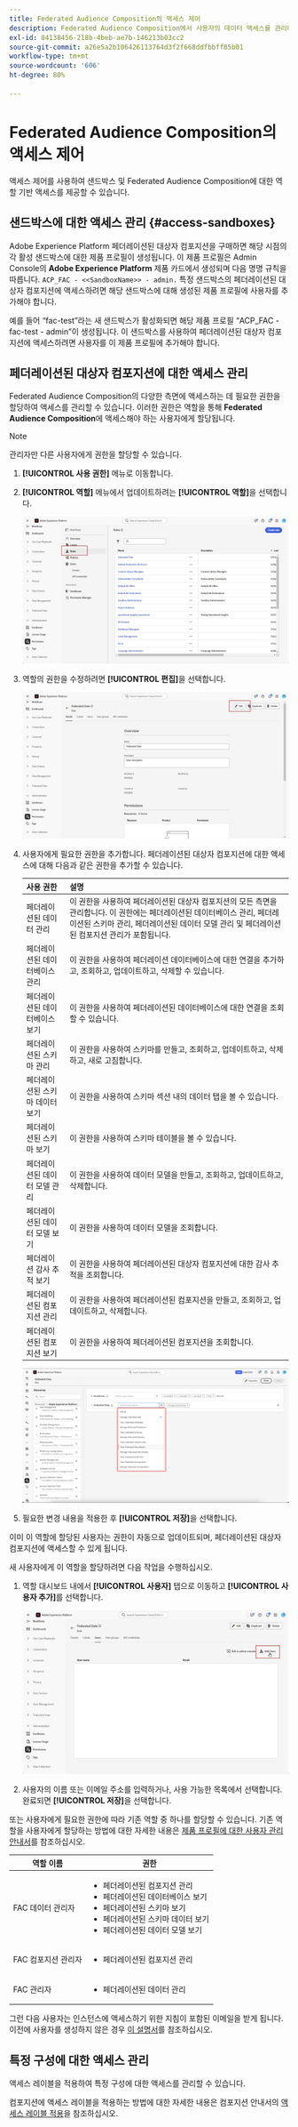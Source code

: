 ```yaml
---
title: Federated Audience Composition의 액세스 제어
description: Federated Audience Composition에서 사용자의 데이터 액세스를 관리하는 방법을 알아봅니다.
exl-id: 84138456-218b-4beb-ae7b-146213b03cc2
source-git-commit: a26e5a2b106426113764d3f2f668ddfbbff85b01
workflow-type: tm+mt
source-wordcount: '606'
ht-degree: 80%

---
```


# Federated Audience Composition의 액세스 제어

액세스 제어를 사용하여 샌드박스 및 Federated Audience Composition에 대한 역할 기반 액세스를 제공할 수 있습니다.

## 샌드박스에 대한 액세스 관리 {#access-sandboxes}

Adobe Experience Platform 페더레이션된 대상자 컴포지션을 구매하면 해당 시점의 각 활성 샌드박스에 대한 제품 프로필이 생성됩니다. 이 제품 프로필은 Admin Console의 **Adobe Experience Platform** 제품 카드에서 생성되며 다음 명명 규칙을 따릅니다. `ACP_FAC - <<SandboxName>> - admin.` 특정 샌드박스의 페더레이션된 대상자 컴포지션에 액세스하려면 해당 샌드박스에 대해 생성된 제품 프로필에 사용자를 추가해야 합니다.

예를 들어 “fac-test”라는 새 샌드박스가 활성화되면 해당 제품 프로필 “ACP_FAC - fac-test - admin”이 생성됩니다. 이 샌드박스를 사용하여 페더레이션된 대상자 컴포지션에 액세스하려면 사용자를 이 제품 프로필에 추가해야 합니다.

## 페더레이션된 대상자 컴포지션에 대한 액세스 관리

Federated Audience Composition의 다양한 측면에 액세스하는 데 필요한 권한을 할당하여 액세스를 관리할 수 있습니다. 이러한 권한은 역할을 통해 **Federated Audience Composition**&#x200B;에 액세스해야 하는 사용자에게 할당됩니다.

>[!NOTE]
>
>관리자만 다른 사용자에게 권한을 할당할 수 있습니다.

1. **[!UICONTROL 사용 권한]** 메뉴로 이동합니다.
1. **[!UICONTROL 역할]** 메뉴에서 업데이트하려는 **[!UICONTROL 역할]**&#x200B;을 선택합니다.

   ![](assets/access_fda_1.png)

1. 역할의 권한을 수정하려면 **[!UICONTROL 편집]**&#x200B;을 선택합니다.

   ![](assets/access_fda_2.png)

1. 사용자에게 필요한 권한을 추가합니다. 페더레이션된 대상자 컴포지션에 대한 액세스에 대해 다음과 같은 권한을 추가할 수 있습니다.

   | 사용 권한 | 설명 |
   | ---------- | ----------- |
   | 페더레이션된 데이터 관리 | 이 권한을 사용하여 페더레이션된 대상자 컴포지션의 모든 측면을 관리합니다. 이 권한에는 페더레이션된 데이터베이스 관리, 페더레이션된 스키마 관리, 페더레이션된 데이터 모델 관리 및 페더레이션된 컴포지션 관리가 포함됩니다. |
   | 페더레이션된 데이터베이스 관리 | 이 권한을 사용하여 페더레이션 데이터베이스에 대한 연결을 추가하고, 조회하고, 업데이트하고, 삭제할 수 있습니다. |
   | 페더레이션된 데이터베이스 보기 | 이 권한을 사용하여 페더레이션된 데이터베이스에 대한 연결을 조회할 수 있습니다. |
   | 페더레이션된 스키마 관리 | 이 권한을 사용하여 스키마를 만들고, 조회하고, 업데이트하고, 삭제하고, 새로 고침합니다. |
   | 페더레이션된 스키마 데이터 보기 | 이 권한을 사용하여 스키마 섹션 내의 데이터 탭을 볼 수 있습니다. |
   | 페더레이션된 스키마 보기 | 이 권한을 사용하여 스키마 테이블을 볼 수 있습니다. |
   | 페더레이션된 데이터 모델 관리 | 이 권한을 사용하여 데이터 모델을 만들고, 조회하고, 업데이트하고, 삭제합니다. |
   | 페더레이션된 데이터 모델 보기 | 이 권한을 사용하여 데이터 모델을 조회합니다. |
   | 페더레이션 감사 추적 보기 | 이 권한을 사용하여 페더레이션된 대상자 컴포지션에 대한 감사 추적을 조회합니다. |
   | 페더레이션된 컴포지션 관리 | 이 권한을 사용하여 페더레이션된 컴포지션을 만들고, 조회하고, 업데이트하고, 삭제합니다. |
   | 페더레이션된 컴포지션 보기 | 이 권한을 사용하여 페더레이션된 컴포지션을 조회합니다. |

   ![](assets/permissions.png)

1. 필요한 변경 내용을 적용한 후 **[!UICONTROL 저장]**&#x200B;을 선택합니다.

이미 이 역할에 할당된 사용자는 권한이 자동으로 업데이트되며, 페더레이션된 대상자 컴포지션에 액세스할 수 있게 됩니다.

새 사용자에게 이 역할을 할당하려면 다음 작업을 수행하십시오.

1. 역할 대시보드 내에서 **[!UICONTROL 사용자]** 탭으로 이동하고 **[!UICONTROL 사용자 추가]**&#x200B;를 선택합니다.

   ![](assets/access_fda_4.png)

1. 사용자의 이름 또는 이메일 주소를 입력하거나, 사용 가능한 목록에서 선택합니다. 완료되면 **[!UICONTROL 저장]**&#x200B;을 선택합니다.

또는 사용자에게 필요한 권한에 따라 기존 역할 중 하나를 할당할 수 있습니다. 기존 역할을 사용자에게 할당하는 방법에 대한 자세한 내용은 [제품 프로필에 대한 사용자 관리 안내서](https://experienceleague.adobe.com/ko/docs/experience-platform/access-control/ui/users)를 참조하십시오.

| 역할 이름 | 권한 |
| --------- | ----------- |
| FAC 데이터 관리자 | <ul><li>페더레이션된 컴포지션 관리</li><li>페더레이션된 데이터베이스 보기</li><li>페더레이션된 스키마 보기</li><li>페더레이션된 스키마 데이터 보기</li><li>페더레이션된 데이터 모델 보기</li></ul> |
| FAC 컴포지션 관리자 | <ul><li>페더레이션된 컴포지션 관리</li></ul> |
| FAC 관리자 | <ul><li>페더레이션된 데이터 관리</li></ul> |

그런 다음 사용자는 인스턴스에 액세스하기 위한 지침이 포함된 이메일을 받게 됩니다. 이전에 사용자를 생성하지 않은 경우 [이 설명서](https://experienceleague.adobe.com/ko/docs/experience-platform/access-control/abac/permissions-ui/users)를 참조하십시오.

## 특정 구성에 대한 액세스 관리

액세스 레이블을 적용하여 특정 구성에 대한 액세스를 관리할 수 있습니다.

컴포지션에 액세스 레이블을 적용하는 방법에 대한 자세한 내용은 컴포지션 안내서의 [액세스 레이블 적용](/help/compositions/gs-compositions.md#access-labels)을 참조하십시오.
